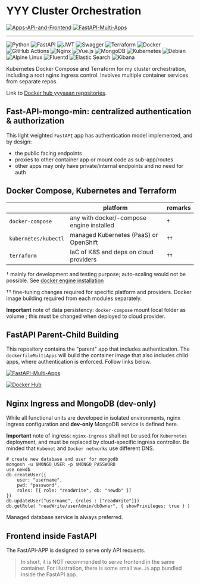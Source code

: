# YYY Cluster Orchestration

[![Apps-API-and-Frontend](https://github.com/yyyaaan/yyy-cluster/actions/workflows/test-and-build.yaml/badge.svg)](https://github.com/yyyaaan/yyy-cluster/actions/workflows/test-and-build.yaml) [![FastAPI-Multi-Apps](https://github.com/yyyaaan/yyy-cluster/actions/workflows/multi-apps.yaml/badge.svg)](https://github.com/yyyaaan/yyy-cluster/actions/workflows/multi-apps.yaml)

---

![Python](https://img.shields.io/badge/python-3670A0?style=for-the-badge&logo=python&logoColor=ffdd54) ![FastAPI](https://img.shields.io/badge/FastAPI-005571?style=for-the-badge&logo=fastapi) ![JWT](https://img.shields.io/badge/JWT-black?style=for-the-badge&logo=JSON%20web%20tokens) ![Swagger](https://img.shields.io/badge/-Swagger-%23Clojure?style=for-the-badge&logo=swagger&logoColor=white) ![Terraform](https://img.shields.io/badge/terraform-%235835CC.svg?style=for-the-badge&logo=terraform&logoColor=white) ![Docker](https://img.shields.io/badge/docker-%230db7ed.svg?style=for-the-badge&logo=docker&logoColor=white) ![GitHub Actions](https://img.shields.io/badge/github%20actions-%232671E5.svg?style=for-the-badge&logo=githubactions&logoColor=white) ![Nginx](https://img.shields.io/badge/nginx-%23009639.svg?style=for-the-badge&logo=nginx&logoColor=white) ![Vue.js](https://img.shields.io/badge/vuejs-%2335495e.svg?style=for-the-badge&logo=vuedotjs&logoColor=%234FC08D) ![MongoDB](https://img.shields.io/badge/MongoDB-%234ea94b.svg?style=for-the-badge&logo=mongodb&logoColor=white)  ![Kubernetes](https://img.shields.io/badge/kubernetes-%23326ce5.svg?style=for-the-badge&logo=kubernetes&logoColor=white) ![Debian](https://img.shields.io/badge/Debian-D70A53?style=for-the-badge&logo=debian&logoColor=white) ![Alpine Linux](https://img.shields.io/badge/Alpine_Linux-%230D597F.svg?style=for-the-badge&logo=alpine-linux&logoColor=white) ![Fluentd](https://img.shields.io/badge/Fluentd-599CD0?style=for-the-badge&logo=fluentd&logoColor=white&labelColor=599CD0) ![Elastic Search](https://img.shields.io/badge/Elastic_Search-005571?style=for-the-badge&logo=elasticsearch&logoColor=white
) ![Kibana](https://img.shields.io/badge/Kibana-005571?style=for-the-badge&logo=Kibana&logoColor=white)

Kubernetes Docker Compose and Terraform for my cluster orchestration, including a root nginx ingress control. Involves multiple container services from separate repos.

Link to [Docker hub yyyaaan repositories](https://hub.docker.com/repositories/yyyaaan).

## Fast-API-mongo-min: centralized authentication & authorization

This light weighted `FastAPI` app has authentication model implemented, and by design:

- the public facing endpoints
- proxies to other container app or mount code as sub-app/routes
- other apps may only have private/internal endpoints and no need for auth


## Docker Compose, Kubernetes and Terraform

|                      | platform                                  | remarks |
|----------------------|-------------------------------------------|---------|
| `docker-compose`     | any with docker/-compose engine installed | †       |
| `kubernetes/kubectl` | managed Kubernetes (PaaS) or OpenShift    | ††      |
| `terraform`          | IaC of K8S and deps on cloud providers    | ††      |

† mainly for development and testing purpose; auto-scaling would not be possible. See [docker engine installation](https://docs.docker.com/engine/install/)

†† fine-tuning changes required for specific platform and providers. Docker image building required from each modules separately.

__Important__ note of data persistency: `docker-compose` mount local folder as volume ; this must be changed when deployed to cloud provider.

## FastAPI Parent-Child Building

This repository contains the "parent" app that includes authentication. The `dockerfileMultiApps` will build the container image that also includes child apps, where authentication is enforced. Follow links below.

[![FastAPI-Multi-Apps](https://github.com/yyyaaan/yyy-cluster/actions/workflows/multi-apps.yaml/badge.svg)](https://github.com/yyyaaan/yyy-cluster/actions/workflows/multi-apps.yaml) 

[![Docker Hub](https://img.shields.io/badge/docker-%230db7ed.svg?style=for-the-badge&logo=docker&logoColor=white)](https://hub.docker.com/repository/docker/yyyaaan/fastapps/general)

## Nginx Ingress and MongoDB (dev-only)

While all functional units are developed in isolated environments, nginx ingress configuration and __dev-only__ MongoDB service is defined here.

__Important__ note of ingress: `nginx-ingress` shall not be used for `Kubernetes` deployment, and must be replaced by cloud-specific ingress controller. Be minded that `Kubenet` and `Docker networks` use different DNS.

```
# create new database and user for mongodb
mongosh -u $MONGO_USER -p $MONGO_PASSWORD
use newdb
db.createUser({
    user: "username",
    pwd: "password",
    roles: [{ role: "readWrite", db: "newdb" }]
})
db.updateUser("username", {roles : ["readWrite"]})
db.getRole( "readWrite/userAdmin/dbOwner", { showPrivileges: true } )
```

Managed database service is always preferred.

## Frontend inside FastAPI

The FastAPI-APP is designed to serve only API requests.

> In short, it is NOT recommended to serve frontend in the same container. For illustration, there is some small `Vue.JS` app bundled inside the FastAPI app.

